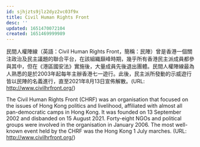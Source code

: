 ```yaml
---
id: sjhjzts9jlz2dyz2vc03f9x
title: Civil Human Rights Front
desc: ''
updated: 1651470072104
created: 1651469999989
---
```


民間人權陣線（英語：Civil Human Rights Front，簡稱：民陣）曾是香港一個關注政治及民主議題的聯合平台，在該組織巔峰時期，幾乎所有香港民主派成員都參與其中，但在《港區國安法》實施後，大量成員先後退出團體。民間人權陣線最為人熟悉的是於2003年起每年主辦香港七一遊行。此後，民主派所發動的示威遊行皆以民陣的名義進行，直至2021年8月13日宣佈解散。(URL: http://www.civilhrfront.org/)

The Civil Human Rights Front (CHRF) was an organisation that focused on the issues of Hong Kong politics and livelihood, affiliated with almost all pan-democratic camps in Hong Kong. It was founded on 13 September 2002 and disbanded on 15 August 2021. Forty-eight NGOs and political groups were involved in the organisation in January 2006. The most well-known event held by the CHRF was the Hong Kong 1 July marches. (URL: http://www.civilhrfront.org/)